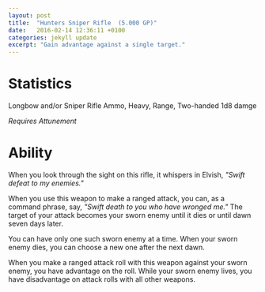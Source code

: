 ```yaml
---
layout: post
title:  "Hunters Sniper Rifle  (5.000 GP)"
date:   2016-02-14 12:36:11 +0100
categories: jekyll update
excerpt: "Gain advantage against a single target."
---
```


# Statistics
Longbow and/or Sniper Rifle
Ammo, Heavy, Range, Two-handed
1d8 damge

*Requires Attunement*

# Ability

When you look through the sight on this rifle, it whispers in Elvish, _"Swift defeat to my enemies."_

When you use this weapon to make a ranged attack, you can, as a command phrase, say, _"Swift death to you who have wronged me."_
The target of your attack becomes your sworn enemy until it dies or until dawn seven days later.

You can have only one such sworn enemy at a time. When your sworn enemy dies, you can choose a new one after the next dawn.

When you make a ranged attack roll with this weapon against your sworn enemy, you have advantage on the roll.
While your sworn enemy lives, you have disadvantage on attack rolls with all other weapons.
